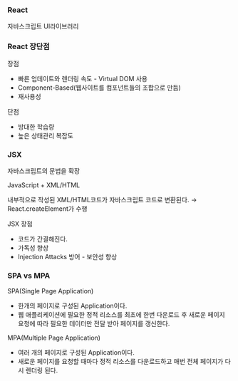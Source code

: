 ### React

자바스크립트 UI라이브러리

### React 장단점

장점

- 빠른 업데이트와 렌더링 속도 - Virtual DOM 사용
- Component-Based(웹사이트를 컴포넌트들의 조합으로 만듬)
- 재사용성

단점

- 방대한 학습량
- 높은 상태관리 복잡도

### JSX

자바스크립트의 문법을 확장

JavaScript + XML/HTML

내부적으로 작성된 XML/HTML코드가 자바스크립트 코드로 변환된다. → React.createElement가 수행

JSX 장점

- 코드가 간결해진다.
- 가독성 향상
- Injection Attacks 방어 - 보안성 향상

### SPA vs MPA

SPA(Single Page Application)

- 한개의 페이지로 구성된 Application이다.
- 웹 애플리케이션에 필요한 정적 리소스를 최초에 한번 다운로드 후 새로운 페이지 요청에 따라 필요한 데이터만 전달 받아 페이지를 갱신한다.

MPA(Multiple Page Application)

- 여러 개의 페이지로 구성된 Application이다.
- 새로운 페이지를 요청할 때마다 정적 리소스를 다운로드하고 매번 전체 페이지가 다시 렌더링 된다.

